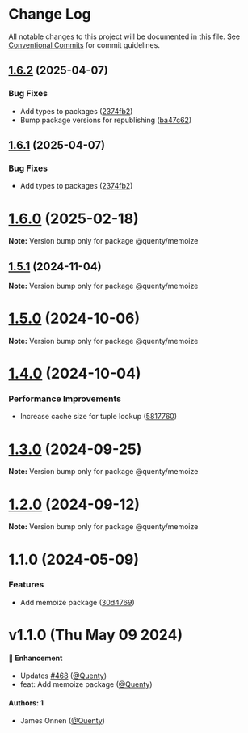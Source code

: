 # Change Log

All notable changes to this project will be documented in this file.
See [Conventional Commits](https://conventionalcommits.org) for commit guidelines.

## [1.6.2](https://github.com/Quenty/NevermoreEngine/compare/@quenty/memoize@1.6.0...@quenty/memoize@1.6.2) (2025-04-07)


### Bug Fixes

* Add types to packages ([2374fb2](https://github.com/Quenty/NevermoreEngine/commit/2374fb2b043cfbe0e9b507b3316eec46a4e353a0))
* Bump package versions for republishing ([ba47c62](https://github.com/Quenty/NevermoreEngine/commit/ba47c62e32170bf74377b0c658c60b84306dc294))





## [1.6.1](https://github.com/Quenty/NevermoreEngine/compare/@quenty/memoize@1.6.0...@quenty/memoize@1.6.1) (2025-04-07)


### Bug Fixes

* Add types to packages ([2374fb2](https://github.com/Quenty/NevermoreEngine/commit/2374fb2b043cfbe0e9b507b3316eec46a4e353a0))





# [1.6.0](https://github.com/Quenty/NevermoreEngine/compare/@quenty/memoize@1.5.1...@quenty/memoize@1.6.0) (2025-02-18)

**Note:** Version bump only for package @quenty/memoize





## [1.5.1](https://github.com/Quenty/NevermoreEngine/compare/@quenty/memoize@1.5.0...@quenty/memoize@1.5.1) (2024-11-04)

**Note:** Version bump only for package @quenty/memoize





# [1.5.0](https://github.com/Quenty/NevermoreEngine/compare/@quenty/memoize@1.4.0...@quenty/memoize@1.5.0) (2024-10-06)

**Note:** Version bump only for package @quenty/memoize





# [1.4.0](https://github.com/Quenty/NevermoreEngine/compare/@quenty/memoize@1.3.0...@quenty/memoize@1.4.0) (2024-10-04)


### Performance Improvements

* Increase cache size for tuple lookup ([5817760](https://github.com/Quenty/NevermoreEngine/commit/5817760b869500376f5654dfd312c2fdca2cef36))





# [1.3.0](https://github.com/Quenty/NevermoreEngine/compare/@quenty/memoize@1.2.0...@quenty/memoize@1.3.0) (2024-09-25)

**Note:** Version bump only for package @quenty/memoize





# [1.2.0](https://github.com/Quenty/NevermoreEngine/compare/@quenty/memoize@1.1.0...@quenty/memoize@1.2.0) (2024-09-12)

**Note:** Version bump only for package @quenty/memoize





# 1.1.0 (2024-05-09)


### Features

* Add memoize package ([30d4769](https://github.com/Quenty/NevermoreEngine/commit/30d476958d465763e4f97a61a3796099e0a0988f))





# v1.1.0 (Thu May 09 2024)

#### 🚀 Enhancement

- Updates [#468](https://github.com/Quenty/NevermoreEngine/pull/468) ([@Quenty](https://github.com/Quenty))
- feat: Add memoize package ([@Quenty](https://github.com/Quenty))

#### Authors: 1

- James Onnen ([@Quenty](https://github.com/Quenty))
